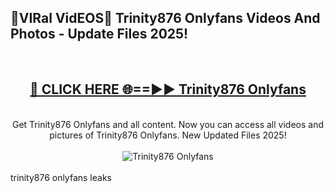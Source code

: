 <h2>🔴VIRal VidEOS🔴 Trinity876 Onlyfans Videos And Photos - Update Files 2025!</h2>
<br>
<div align="center">
<h2><a href="https://virallinks.top/odZfE0" rel="nofollow">🔴 CLICK HERE 🌐==►► Trinity876 Onlyfans</a></h2>
<br>
Get Trinity876 Onlyfans and all content. Now you can access all videos and pictures of Trinity876 Onlyfans. New Updated Files 2025!
<br>
<br>
<a href="https://virallinks.top/odZfE0" rel="nofollow" data-target="animated-image.originalLink"><img src="https://i.imgur.com/dJHk4Zq.gif)" alt="Trinity876 Onlyfans" style="max-width: 100%; display: inline-block;" data-target="animated-image.originalImage"></a>
</div>
<br>
trinity876 onlyfans leaks